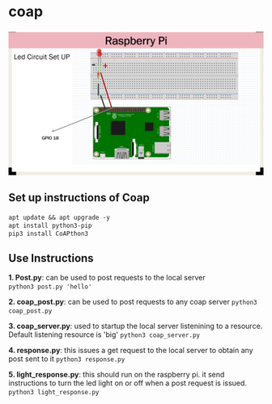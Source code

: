 # coap

![circuit diagram](led_setup.png)


## Set up instructions of Coap
```
apt update && apt upgrade -y  
apt install python3-pip  
pip3 install CoAPthon3  
```

## Use Instructions
**1. Post.py**: can be used to post requests to the local server  
`python3 post.py 'hello'`

**2. coap_post.py**: can be used to post requests to any coap server
`python3 coap_post.py`

**3. coap_server.py**: used to startup the local server listenining to a resource. Default listening resource is 'big'
`python3 coap_server.py`

**4. response.py**: this issues a get request to the local server to obtain any post sent to it
`python3 response.py`

**5. light_response.py**: this should run on the raspberry pi. it send instructions to turn the led light on or off when a post request is issued.
`python3 light_response.py`
